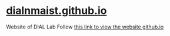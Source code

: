 # [dialnmaist.github.io](https://dialnmaist.github.io)
Website of DIAL Lab 
Follow [this link to view the website github.io](https://dialnmaist.github.io)

